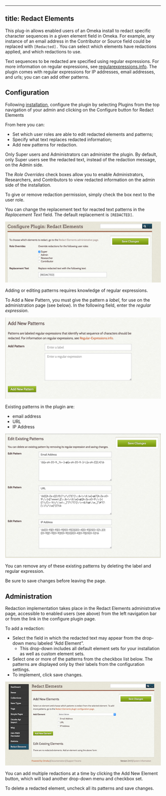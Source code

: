 ---
title: Redact Elements
----
This plug-in allows enabled users of an Omeka install to redact specific character sequences in a given element field in Omeka. For example, any instance of an email address in the Contributor or Source field could be replaced with `[Redacted].` You can select which elements have redactions applied, and which redactions to use.

Text sequences to be redacted are specified using regular expressions. For more information on regular expressions, see [regularexpressions.info](http://www.regular-expressions.info). The plugin comes with regular expressions for IP addresses, email addresses, and urls; you can can add other patterns.

Configuration
---------------------------------------------------

Following [installation](../Managing_Plugins_2.md#installing-a-plugin), configure the plugin by selecting Plugins from the top navigation of your admin and clicking on the Configure button for Redact Elements 

From here you can:

-   Set which user roles are able to edit redacted elements and patterns;
-   Specify what text replaces redacted information;
-   Add new patterns for redaction.

Only Super users and Administrators can administer the plugin. By default, only Super users see the redacted text, instead of the redaction message, on the Admin side. 

The *Role Overrides* check boxes allow you to enable Administrators, Researchers, and Contributors to view redacted information on the admin side of the installation.

To give or remove redaction permission, simply check the box next to the user role.

You can change the replacement text for reacted text patterns in the *Replacement Text* field. The default replacement is `[REDACTED]`.

![Screenshot of the Role Overrides and Replacement Text settings for Redact Elements](../doc_files/plugin_images/RedactElConfig1.png)

Adding or editing patterns requires knowledge of regular expressions. 

To Add a New Pattern, you must give the pattern a *label*, for use on the administration page (see below). In the following field, enter the *regular expression*. 

![Add a new pattern with fields for label and expression](../doc_files/plugin_images/RedactElNewP.png)

Existing patterns in the plugin are:
- email address
- URL
- IP Address

![Existing configurations](../doc_files/plugin_images/RedactElExisting.png)

You can remove any of these existing patterns by deleting the label and regular expression.

Be sure to save changes before leaving the page.

Administration
-------------------------------------------------------

Redaction implementation takes place in the Redact Elements
administrative page, accessible to enabled users (see above) from the left
navigation bar or from the link in the configure plugin page.

To add a redaction:

-   Select the field in which the redacted text may appear from the drop-down menu labeled “Add Element”.
    - This drop-down includes all default element sets for your installation as well as custom element sets.
-   Select one or more of the patterns from the checkbox list below.  The patterns are displayed only by their labels from the configuration settings.  
-   To implement, click save changes.

![Redact Elements admin page](../doc_files/plugin_images/RedactElNewEl.png)

You can add multiple redactions at a time by clicking the Add New Element button, which will load another drop-down menu and checkbox set.

To delete a redacted element, uncheck all its patterns and save changes.